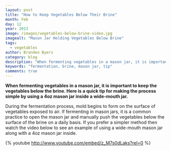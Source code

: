 ```yaml
---
layout: post
title: "How to Keep Vegetables Below Their Brine"
month: Feb
day: 12
year: 2013
image: /images/vegetables-below-brine-video.jpg
imagealt: "Mason Jar Holding Vegetables Below Brine"
tags:
  - vegetables
author: Branden Byers
category: blog
description: "When fermenting vegetables in a mason jar, it is important to keep the vegetables below the brine. Here is a quick tip for making the process simple by using a 4oz mason jar inside a wide-mouth mason jar."
keywords: "fermentation, brine, mason jar, tip"
comments: true
---
```

**When fermenting vegetables in a mason jar, it is important to keep the vegetables below the brine. Here is a quick tip for making the process simple by using a 4oz mason jar inside a wide-mouth jar.**

During the fermentation process, mold begins to form on the surface of vegetables exposed to air. If fermenting in mason jars, it is a common practice to open the mason jar and manually push the vegetables below the surface of the brine on a daily basis. If you prefer a simpler method then watch the video below to see an example of using a wide-mouth mason jar along with a 4oz mason jar inside.

{% youtube http://www.youtube.com/embed/z_M7s0dLaks?rel=0 %}